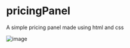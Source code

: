 # pricingPanel
A simple pricing panel made using html and css

![image](https://github.com/puru52/pricingPanel/assets/133390517/8573f599-8481-49b6-99ee-991554124e1e)
